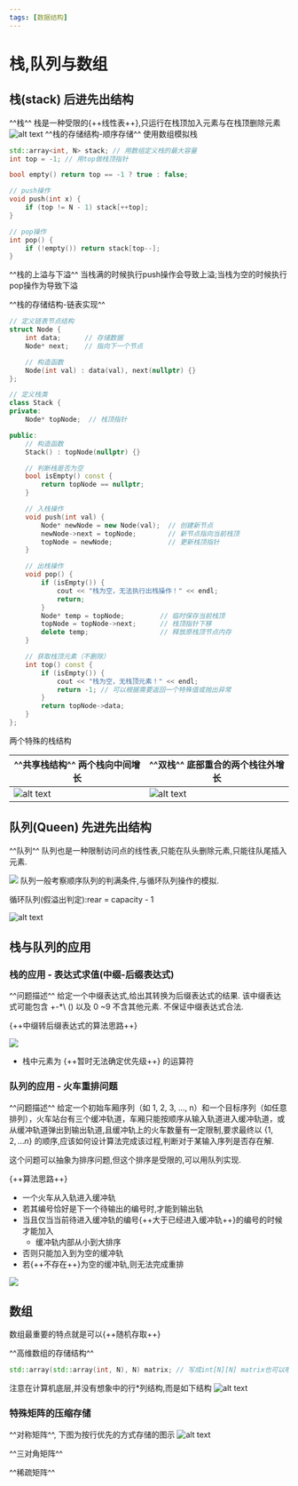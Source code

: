 ```yaml
---
tags: [数据结构]
---
```

# 栈,队列与数组

## 栈(stack) 后进先出结构
^^栈^^ 栈是一种受限的{++线性表++},只运行在栈顶加入元素与在栈顶删除元素
![alt text](栈.png)
^^栈的存储结构-顺序存储^^ 使用数组模拟栈
```cpp
std::array<int, N> stack; // 用数组定义栈的最大容量
int top = -1; // 用top做栈顶指针

bool empty() return top == -1 ? true : false;

// push操作
void push(int x) {
    if (top != N - 1) stack[++top];
}

// pop操作
int pop() {
    if (!empty()) return stack[top--];
}
```
^^栈的上溢与下溢^^ 当栈满的时候执行push操作会导致上溢;当栈为空的时候执行pop操作为导致下溢

^^栈的存储结构-链表实现^^ 
```cpp
// 定义链表节点结构
struct Node {
    int data;      // 存储数据
    Node* next;    // 指向下一个节点

    // 构造函数
    Node(int val) : data(val), next(nullptr) {}
};

// 定义栈类
class Stack {
private:
    Node* topNode;  // 栈顶指针

public:
    // 构造函数
    Stack() : topNode(nullptr) {}

    // 判断栈是否为空
    bool isEmpty() const {
        return topNode == nullptr;
    }

    // 入栈操作
    void push(int val) {
        Node* newNode = new Node(val);  // 创建新节点
        newNode->next = topNode;        // 新节点指向当前栈顶
        topNode = newNode;              // 更新栈顶指针
    }

    // 出栈操作
    void pop() {
        if (isEmpty()) {
            cout << "栈为空，无法执行出栈操作！" << endl;
            return;
        }
        Node* temp = topNode;         // 临时保存当前栈顶
        topNode = topNode->next;      // 栈顶指针下移
        delete temp;                  // 释放原栈顶节点内存
    }

    // 获取栈顶元素（不删除）
    int top() const {
        if (isEmpty()) {
            cout << "栈为空，无栈顶元素！" << endl;
            return -1; // 可以根据需要返回一个特殊值或抛出异常
        }
        return topNode->data;
    }
};
```
两个特殊的栈结构

|^^共享栈结构^^ 两个栈向中间增长 |^^双栈^^ 底部重合的两个栈往外增长|
|--------------|--------|
|![alt text](./共享栈.png)      | ![alt text](./双栈.png)  |

## 队列(Queen) 先进先出结构
^^队列^^ 队列也是一种限制访问点的线性表,只能在队头删除元素,只能往队尾插入元素. 

![](./images/队列.png)
队列一般考察顺序队列的判满条件,与循环队列操作的模拟.

循环队列(假溢出判定):rear = capacity - 1

![alt text](./images/循环队列.png)

## 栈与队列的应用

### 栈的应用 - 表达式求值(中缀-后缀表达式)

^^问题描述^^ 给定一个中缀表达式,给出其转换为后缀表达式的结果. 该中缀表达式可能包含 +-*\ () 以及 0 ~9 不含其他元素. 不保证中缀表达式合法.

{++中缀转后缀表达式的算法思路++} 

![](./images/表达式.png)

- 栈中元素为 {++暂时无法确定优先级++} 的运算符


### 队列的应用 - 火车重排问题

^^问题描述^^ 给定一个初始车厢序列（如 1, 2, 3, ..., n）和一个目标序列（如任意排列），火车站台有三个缓冲轨道，车厢只能按顺序从输入轨道进入缓冲轨道，或从缓冲轨道弹出到输出轨道,且缓冲轨上的火车数量有一定限制,要求最终以 $\{1,2,\ldots n\}$ 的顺序,应该如何设计算法完成该过程,判断对于某输入序列是否存在解.

这个问题可以抽象为排序问题,但这个排序是受限的,可以用队列实现.

{++算法思路++}

- 一个火车从入轨进入缓冲轨
- 若其编号恰好是下一个待输出的编号时,才能到输出轨
- 当且仅当当前待进入缓冲轨的编号{++大于已经进入缓冲轨++}的编号的时候才能加入
    - 缓冲轨内部从小到大排序
- 否则只能加入到为空的缓冲轨 
- 若{++不存在++}为空的缓冲轨,则无法完成重排

![](./images/火车重排问题.png)

## 数组
数组最重要的特点就是可以{++随机存取++}

^^高维数组的存储结构^^
```cpp
std::array(std::array(int, N), N) matrix; // 写成int[N][N] matrix也可以啦
```
注意在计算机底层,并没有想象中的行*列结构,而是如下结构
![alt text](./images/二维数组.png)

### 特殊矩阵的压缩存储
^^对称矩阵^^, 下图为按行优先的方式存储的图示 
![alt text](./images/对角矩阵的压缩存储.png)

^^三对角矩阵^^

^^稀疏矩阵^^


